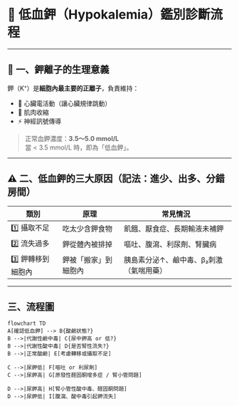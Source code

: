 # 🧂 低血鉀（Hypokalemia）鑑別診斷流程

---

## 🧠 一、鉀離子的生理意義

鉀（K⁺）是**細胞內最主要的正離子**，負責維持：   
- 💓 心臟電活動（讓心臟規律跳動）  
- 💪 肌肉收縮  
- ⚡ 神經訊號傳導  

> 正常血鉀濃度：**3.5～5.0 mmol/L**  
> 當 < 3.5 mmol/L 時，即為「低血鉀」。

---

## ⚠️ 二、低血鉀的三大原因（記法：進少、出多、分錯房間）

| 類別 | 原理 | 常見情況 |
|------|------|----------|
| 1️⃣ 攝取不足 | 吃太少含鉀食物 | 飢餓、厭食症、長期輸液未補鉀 |
| 2️⃣ 流失過多 | 鉀從體內被排掉 | 嘔吐、腹瀉、利尿劑、腎臟病 |
| 3️⃣ 鉀轉移到細胞內 | 鉀被「搬家」到細胞內 | 胰島素分泌↑、鹼中毒、β₂刺激（氣喘用藥） |

---

## 三、流程圖
```mermaid
flowchart TD
A[確認低血鉀] --> B{酸鹼狀態?}
B -->|代謝性鹼中毒| C{尿中鉀高 or 低?}
B -->|代謝性酸中毒| D{是否腎性流失?}
B -->|正常酸鹼| E[考慮轉移或攝取不足]

C -->|尿鉀低| F[嘔吐 or 利尿劑]
C -->|尿鉀高| G[原發性醛固酮增多症 / 腎小管問題]

D -->|尿鉀高| H[腎小管性酸中毒、醛固酮問題]
D -->|尿鉀低| I[腹瀉、酸中毒引起鉀流失]
```